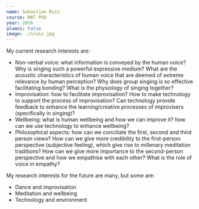 ```yaml
---
name: Sebastian Ruiz
course: MAT PhD
year: 2016
alumni: False
image: ./sruiz.jpg
---
```

My current research interests are:
- Non-verbal voice: what information is conveyed by the human voice? Why is singing such a powerful expressive medium? What are the acoustic characteristics of human voice that are deemed of extreme relevance by human perception? Why does group singing is so effective facilitating bonding? What is the physiology of singing together? 
- Improvisation: how to facilitate improvisation? How to make technology to support the process of improvisation? Can technology provide feedback to enhance the learning/creative processes of improvisers (specifically in singing)?
- Wellbeing: what is human wellbeing and how we can improve it? how can we use technology to enhance wellbeing?
- Philosophical aspects: how can we conciliate the first, second and third person views? How can we give more credibility to the first-person perspective (subjective feeling), which give rise to millenary meditation traditions? How can we give more importance to the second-person perspective and how we empathise with each other? What is the role of voice in empathy? 

My research interests for the future are many, but some are:
- Dance and improvisation
- Meditation and wellbeing
- Technology and environment
